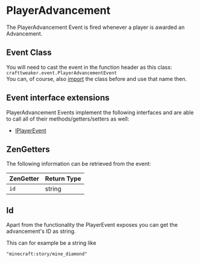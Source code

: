 # PlayerAdvancement

The PlayerAdvancement Event is fired whenever a player is awarded an Advancement.  

## Event Class
You will need to cast the event in the function header as this class:  
`crafttweaker.event.PlayerAdvancementEvent`  
You can, of course, also [import](/AdvancedFunctions/Import/) the class before and use that name then.

## Event interface extensions
PlayerAdvancement Events implement the following interfaces and are able to call all of their methods/getters/setters as well:

- [IPlayerEvent](/Vanilla/Events/Events/IPlayerEvent/)



## ZenGetters
The following information can be retrieved from the event:

| ZenGetter        | Return Type  |
|------------------|--------------|
| `id`             | string       |


## Id

Apart from the functionality the PlayerEvent exposes you can get the advancement's ID as string.

This can for example be a string like
```
"minecraft:story/mine_diamond"
```